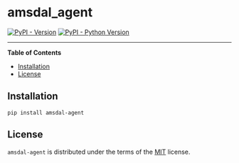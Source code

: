 # amsdal_agent

[![PyPI - Version](https://img.shields.io/pypi/v/amsdal-agent.svg)](https://pypi.org/project/amsdal-agent)
[![PyPI - Python Version](https://img.shields.io/pypi/pyversions/amsdal-agent.svg)](https://pypi.org/project/amsdal-agent)

-----

**Table of Contents**

- [Installation](#installation)
- [License](#license)

## Installation

```console
pip install amsdal-agent
```

## License

`amsdal-agent` is distributed under the terms of the [MIT](https://spdx.org/licenses/MIT.html) license.
